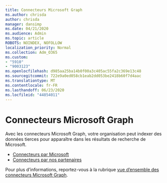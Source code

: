 ```yaml
---
title: Connecteurs Microsoft Graph
ms.author: chrisda
author: chrisda
manager: dansimp
ms.date: 04/21/2020
ms.audience: Admin
ms.topic: article
ROBOTS: NOINDEX, NOFOLLOW
localization_priority: Normal
ms.collection: Adm_O365
ms.custom:
- "5910"
- "9003123"
ms.openlocfilehash: d985aa25ba14b0f00a3c405ac55fa2c369e13c48
ms.sourcegitcommit: 722e9a0ed058cb1eab2dd053be2418b60f7d4aac
ms.translationtype: MT
ms.contentlocale: fr-FR
ms.lasthandoff: 06/23/2020
ms.locfileid: "44854011"
---
```

# <a name="microsoft-graph-connectors"></a>Connecteurs Microsoft Graph

Avec les connecteurs Microsoft Graph, votre organisation peut indexer des données tierces pour apparaître dans les résultats de recherche de Microsoft.

- [Connecteurs par Microsoft](https://docs.microsoft.com/microsoftsearch/connectors-gallery#Microsoft)
- [Connecteurs par nos partenaires](https://docs.microsoft.com/microsoftsearch/connectors-gallery#Partners)

Pour plus d’informations, reportez-vous à la rubrique [vue d’ensemble des connecteurs Microsoft Graph](https://docs.microsoft.com/microsoftsearch/connectors-overview).
